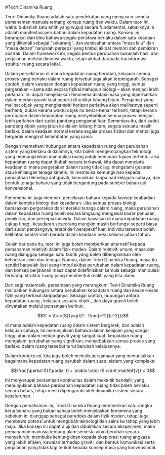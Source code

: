 #Teori Dinamika Ruang

Teori Dinamika Ruang adalah satu pendekatan yang menyusun semula pemahaman manusia tentang konsep ruang dan waktu. Dalam teori ini, waktu bukanlah satu entiti yang wujud secara fundamental, sebaliknya ia adalah manifestasi perubahan dalam kepadatan ruang. Konsep ini berangkat dari idea bahawa segala peristiwa berlaku dalam satu keadaan yang dikenali sebagai "sekarang", dan pemisahan antara "masa lalu" dan "masa depan" hanyalah persepsi yang timbul akibat memori dan pemikiran abstrak. Dalam framework ini, segala bentuk perubahan bukanlah hasil dari perjalanan melalui dimensi waktu, tetapi akibat daripada transformasi struktur ruang secara lokal.

Dalam persekitaran di mana kepadatan ruang berubah, kelajuan semua proses yang berlaku dalam ruang tersebut juga akan terpengaruh. Sebagai contoh, dalam kawasan dengan kepadatan ruang yang tinggi, semua pergerakan – sama ada secara fizikal mahupun biologi – akan menjadi lebih perlahan. Ini dapat menjelaskan fenomena dilatasi masa yang diperhatikan dalam medan graviti kuat seperti di sekitar lubang hitam. Pengamat yang melihat objek yang menghampiri horizon peristiwa akan melihatnya seperti berhenti, bukan kerana waktu objek itu benar-benar terhenti, tetapi kerana perubahan dalam kepadatan ruang menyebabkan semua proses menjadi lebih perlahan dari sudut pandang pengamat luar. Sementara itu, dari sudut pandang objek yang jatuh ke dalam lubang hitam, segala sesuatu masih berlaku dalam keadaan normal kerana segala proses fizikal dan mental juga bergerak mengikut kelambatan yang sama.

Dengan memahami hubungan antara kepadatan ruang dan perubahan sistem yang berlaku di dalamnya, kita boleh mengembangkan teknologi yang memungkinkan manipulasi ruang untuk mencapai tujuan tertentu. Jika kepadatan ruang dapat diubah secara terkawal, kita dapat mencipta keadaan di mana pergerakan dalam ruang tidak lagi mengalami geseran atau kehilangan tenaga kinetik. Ini membuka kemungkinan kepada penciptaan teknologi antigraviti, komunikasi tanpa had kelajuan cahaya, dan bentuk tenaga baharu yang tidak bergantung pada sumber bahan api konvensional.

Fenomena ini juga memberi penjelasan baharu kepada konsep keabadian dalam konteks biologi dan kesedaran. Jika semua proses biologi berasaskan pergerakan dan interaksi tenaga dalam ruang, maka perubahan dalam kepadatan ruang boleh secara langsung mengawal kadar penuaan, pemikiran, dan persepsi individu. Dalam kawasan di mana kepadatan ruang cukup tinggi, kesedaran seseorang mungkin masih berfungsi seperti biasa dari sudut pandangnya, tetapi dari perspektif luar, individu tersebut boleh kelihatan seolah-olah berada dalam keadaan beku selama jutaan tahun.

Selain daripada itu, teori ini juga boleh memberikan alternatif kepada pemahaman relativiti dalam fizik moden. Dalam relativiti umum, masa dan ruang dianggap sebagai satu fabrik yang boleh dibengkokkan oleh kehadiran jisim dan tenaga. Namun, dalam Teori Dinamika Ruang, masa itu sendiri hanyalah ilusi yang timbul akibat perubahan dalam kepadatan ruang, dan konsep perjalanan masa dapat didefinisikan semula sebagai manipulasi terhadap struktur ruang yang membentuk realiti yang kita alami.

Dari segi matematik, persamaan yang merangkumi Teori Dinamika Ruang melibatkan hubungan antara perubahan kepadatan ruang dan kesan-kesan fizik yang terhasil daripadanya. Sebagai contoh, hubungan antara kepadatan ruang , kelajuan sesuatu objek , dan daya graviti boleh dinyatakan melalui persamaan berikut:

```math
S' = \frac{S}{\sqrt{1 - \frac{v^2}{c^2}}}
```

di mana  adalah kepadatan ruang dalam sistem bergerak, dan  adalah kelajuan cahaya. Ini menunjukkan bahawa dalam kelajuan yang sangat tinggi atau dalam medan graviti yang sangat kuat, kepadatan ruang mengalami perubahan yang signifikan, menyebabkan semua proses yang berlaku dalam ruang tersebut turut berubah kelajuannya.

Dalam konteks ini, kita juga boleh menulis persamaan yang menunjukkan bagaimana kepadatan ruang berubah dalam suatu sistem yang kompleks:

```math
\frac{\partial S}{\partial t} + \nabla \cdot (S \cdot \mathbf{v}) = 0
```

Ini menyerupai persamaan kontinuitas dalam mekanik bendalir, yang menunjukkan bahawa perubahan kepadatan ruang tidak boleh berlaku secara bebas, tetapi mesti dipengaruhi oleh dinamika sistem secara keseluruhan.

Dengan pemahaman ini, Teori Dinamika Ruang memberikan satu rangka kerja baharu yang bukan sahaja boleh menjelaskan fenomena yang sebelum ini dianggap sebagai paradoks dalam fizik moden, tetapi juga membawa potensi untuk mengubah teknologi dan sains ke tahap yang lebih maju. Jika konsep ini dapat diuji dan dibuktikan secara eksperimen, maka pemahaman manusia tentang alam semesta akan berubah secara menyeluruh, membuka kemungkinan kepada eksplorasi ruang angkasa yang lebih efisien, kawalan terhadap graviti, dan bentuk komunikasi serta perjalanan yang tidak lagi terikat kepada konsep masa yang konvensional.


